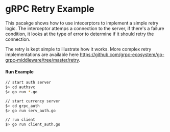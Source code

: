 # gRPC Retry Example
This pacakge shows how to use intecerptors to implement 
a simple retry logic.  The interceptor attemps a connection
to the server, if there's a failure condition, it looks at
the type of error to determine if it should retry the connection.

The retry is kept simple to illustrate how it works. More complex
retry implementations are available here https://github.com/grpc-ecosystem/go-grpc-middleware/tree/master/retry.

#### Run Example
```sh
// start auth server
$> cd authsvc
$> go run *.go

// start currency server
$> cd grpc_auth
$> go run serv_auth.go

// run client
$> go run client_auth.go

```
